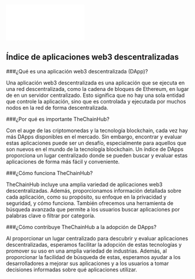 ![alt text](https://github.com/alan-palacios/hackathon-web3-2022/blob/main/frontend/public/static/logo.svg?raw=true)

## Índice de aplicaciones web3 descentralizadas

###¿Qué es una aplicación web3 descentralizada (DApp)?

Una aplicación web3 descentralizada es una aplicación que se ejecuta en una red descentralizada, como la cadena de bloques de Ethereum, en lugar de en un servidor centralizado. Esto significa que no hay una sola entidad que controle la aplicación, sino que es controlada y ejecutada por muchos nodos en la red de forma descentralizada.

###¿Por qué es importante TheChainHub?

Con el auge de las criptomonedas y la tecnología blockchain, cada vez hay más DApps disponibles en el mercado. Sin embargo, encontrar y evaluar estas aplicaciones puede ser un desafío, especialmente para aquellos que son nuevos en el mundo de la tecnología blockchain. Un índice de DApps proporciona un lugar centralizado donde se pueden buscar y evaluar estas aplicaciones de forma más fácil y conveniente.

###¿Cómo funciona TheChainHub?

TheChainHub incluye una amplia variedad de aplicaciones web3 descentralizadas. Además, proporcionamos información detallada sobre cada aplicación, como su propósito, su enfoque en la privacidad y seguridad, y cómo funciona. También ofrecemos una herramienta de búsqueda avanzada que permite a los usuarios buscar aplicaciones por palabras clave o filtrar por categoría.

###¿Cómo contribuye TheChainHub a la adopción de DApps?

Al proporcionar un lugar centralizado para descubrir y evaluar aplicaciones descentralizadas, esperamos facilitar la adopción de estas tecnologías y promover su uso en una amplia variedad de industrias. Además, al proporcionar la facilidad de búsqueda de estas, esperamos ayudar a los desarrolladores a mejorar sus aplicaciones y a los usuarios a tomar decisiones informadas sobre qué aplicaciones utilizar.
